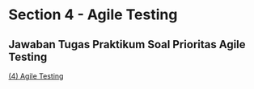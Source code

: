 # Section 4 - Agile Testing
## Jawaban Tugas Praktikum Soal Prioritas Agile Testing
[(4) Agile Testing](https://docs.google.com/document/d/1899sFmC9c9uQLTD8HzOSRP0yxL2v-qCy/edit?usp=sharing&ouid=105836954103399876691&rtpof=true&sd=true)
